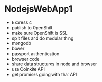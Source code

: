 ﻿# NodejsWebApp1

- Express 4
- publish to OpenShift
- make sure OpenShift is SSL
- split files and do modular thing
- mongodb
- bower
- passport authentication
- browser code
- share data structures in node and browser
- use Coinkite API
- get promises going with that API




